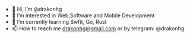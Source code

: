 - 👋 Hi, I’m @drakonhg
- 👀 I’m interested in Web,Software and Mobile Development
- 🌱 I’m currently learning Swfit, Go, Rust
- 📫 How to reach me drakonhg@gmail.com or by telegram: @drakonhg

<!---
drakonhg/drakonhg is a ✨ special ✨ repository because its `README.md` (this file) appears on your GitHub profile.
You can click the Preview link to take a look at your changes.
--->
